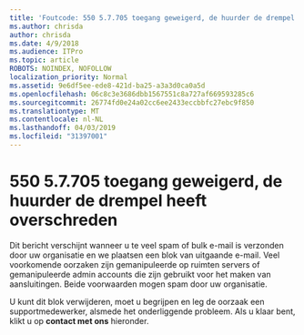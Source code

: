 ```yaml
---
title: 'Foutcode: 550 5.7.705 toegang geweigerd, de huurder de drempel heeft overschreden'
ms.author: chrisda
author: chrisda
ms.date: 4/9/2018
ms.audience: ITPro
ms.topic: article
ROBOTS: NOINDEX, NOFOLLOW
localization_priority: Normal
ms.assetid: 9e6df5ee-ede8-421d-ba25-a3a3d0ca0a5d
ms.openlocfilehash: 06c8c3e3686dbb1567551c8a727af669593285c6
ms.sourcegitcommit: 26774fd0e24a02cc6ee2433eccbbfc27ebc9f850
ms.translationtype: MT
ms.contentlocale: nl-NL
ms.lasthandoff: 04/03/2019
ms.locfileid: "31397001"
---
```

# <a name="550-57705-access-denied-tenant-has-exceeded-threshold"></a>550 5.7.705 toegang geweigerd, de huurder de drempel heeft overschreden

Dit bericht verschijnt wanneer u te veel spam of bulk e-mail is verzonden door uw organisatie en we plaatsen een blok van uitgaande e-mail.
Veel voorkomende oorzaken zijn gemanipuleerde op ruimten servers of gemanipuleerde admin accounts die zijn gebruikt voor het maken van aansluitingen. Beide voorwaarden mogen spam door uw organisatie.

U kunt dit blok verwijderen, moet u begrijpen en leg de oorzaak een supportmedewerker, alsmede het onderliggende probleem.
Als u klaar bent, klikt u op **contact met ons** hieronder.

